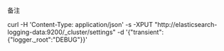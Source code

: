 备注

curl -H 'Content-Type: application/json' -s -XPUT "http://elasticsearch-logging-data:9200/_cluster/settings" -d '{"transient":{"logger._root":"DEBUG"}}'
